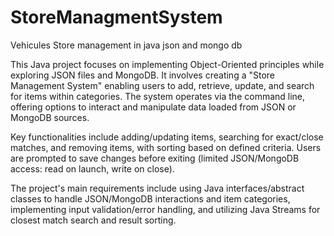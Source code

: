 # StoreManagmentSystem
Vehicules Store management in java json and mongo db


This Java project focuses on implementing Object-Oriented principles while exploring JSON files and MongoDB. It involves creating a "Store Management System" enabling users to add, retrieve, update, and search for items within categories. The system operates via the command line, offering options to interact and manipulate data loaded from JSON or MongoDB sources.

Key functionalities include adding/updating items, searching for exact/close matches, and removing items, with sorting based on defined criteria. Users are prompted to save changes before exiting (limited JSON/MongoDB access: read on launch, write on close).

The project's main requirements include using Java interfaces/abstract classes to handle JSON/MongoDB interactions and item categories, implementing input validation/error handling, and utilizing Java Streams for closest match search and result sorting.

